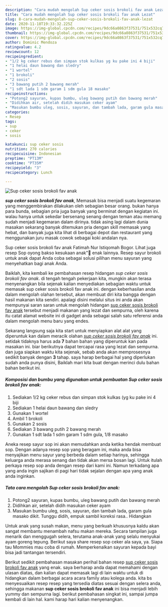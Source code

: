 ```yaml
---
description: "Cara mudah mengolah Sup ceker sosis brokoli fav anak Lezat"
title: "Cara mudah mengolah Sup ceker sosis brokoli fav anak Lezat"
slug: 8-cara-mudah-mengolah-sup-ceker-sosis-brokoli-fav-anak-lezat
date: 2020-11-18T19:33:32.225Z
image: https://img-global.cpcdn.com/recipes/9dc66a0863f37531/751x532cq70/sup-ceker-sosis-brokoli-fav-anak-foto-resep-utama.jpg
thumbnail: https://img-global.cpcdn.com/recipes/9dc66a0863f37531/751x532cq70/sup-ceker-sosis-brokoli-fav-anak-foto-resep-utama.jpg
cover: https://img-global.cpcdn.com/recipes/9dc66a0863f37531/751x532cq70/sup-ceker-sosis-brokoli-fav-anak-foto-resep-utama.jpg
author: Dominic Mendoza
ratingvalue: 4.2
reviewcount: 12
recipeingredient:
- "1/2 kg ceker rebus dan simpan stok kulkas yg ku pake ini 4 biji"
- "1 helai daun bawang dan sledry"
- "1 wortel"
- "1 brokoli"
- "2 sosis"
- "3 bawang putih 2 bawang merah"
- "1 sdt lada 1 sdm garam 1 sdm gula 18 masako"
recipeinstructions:
- "Potong2 sayuran, kupas bumbu, uleg bawang putih dan bawang merah"
- "Didihkan air, setelah didih masukan ceker ayam"
- "Masukan bumbu uleg, sosis, sayuran, dan tambah lada, garam gula masako dikit. Tunggu didih, empuk sambil koreksi rasa.. Hidangkan"
categories:
- Resep
tags:
- sup
- ceker
- sosis

katakunci: sup ceker sosis 
nutrition: 270 calories
recipecuisine: Indonesian
preptime: "PT13M"
cooktime: "PT35M"
recipeyield: "3"
recipecategory: Lunch

---
```



![Sup ceker sosis brokoli fav anak](https://img-global.cpcdn.com/recipes/9dc66a0863f37531/751x532cq70/sup-ceker-sosis-brokoli-fav-anak-foto-resep-utama.jpg)

<b><i>sup ceker sosis brokoli fav anak</i></b>, Memasak bisa menjadi suatu kegemaran yang menggembirakan dilakukan oleh sebagian besar orang. bukan hanya para bunda, sebagian pria juga banyak yang berminat dengan kegiatan ini. walau hanya untuk sekedar bersenang senang dengan teman atau memang sudah menjadi kegemaran dalam dirinya. tidak asing lagi dalam dunia masakan sekarang banyak ditemukan pria dengan skill memasak yang hebat, dan banyak juga kita lihat di berbagai depot dan restaurant yang menggunakan juru masak cowok sebagai koki andalan nya.

Sup ceker sosis brokoli fav anak Fatimah Nur Istiqomah Bogor. Lihat juga resep Sop oyong bakso kesukaan anak&#34;🥰 enak lainnya. Resep sayur brokoli untuk anak dapat Anda coba sebagai solusi pilihan menu sayuran yang menyehatkan bagi anak Anda.

Baiklah, kita kembali ke pembahasan resep hidangan <i>sup ceker sosis brokoli fav anak</i>. di tengah tengah pekerjaan kita, mungkin akan terasa menyenangkan bila sejenak kalian menyediakan sebagian waktu untuk memasak sup ceker sosis brokoli fav anak ini. dengan keberhasilan anda dalam mengolah olahan tersebut, akan membuat diri kita bangga dengan hasil makanan kita sendiri. apalagi disini melalui situs ini anda akan mempunyai saran saran untuk mengolah hidangan <u>sup ceker sosis brokoli fav anak</u> tersebut menjadi makanan yang lezat dan sempurna, oleh karena itu catat alamat website ini di gadget anda sebagai salah satu referensi anda dalam mengolah menu baru yang endes.


Sekarang langsung saja kita start untuk menyiapkan alat alat yang diperuntuk kan dalam meracik olahan <u><i>sup ceker sosis brokoli fav anak</i></u> ini. setidak tidaknya harus ada <b>7</b> bahan bahan yang diperuntuk kan pada masakan ini. biar berikutnya dapat tercapai rasa yang lezat dan sempurna. dan juga siapkan waktu kita sejenak, sebab anda akan memprosesnya sedikit banyak dengan <b>3</b> tahap. saya harap berbagai hal yang diperlukan sudah anda punya disini, Baiklah mari kita buat dengan merinci dulu bahan bahan berikut ini.

<!--inarticleads1-->

##### Komposisi dan bumbu yang digunakan untuk pembuatan Sup ceker sosis brokoli fav anak:

1. Sediakan 1/2 kg ceker rebus dan simpan stok kulkas (yg ku pake ini 4 biji
1. Sediakan 1 helai daun bawang dan sledry
1. Gunakan 1 wortel
1. Ambil 1 brokoli
1. Gunakan 2 sosis
1. Sediakan 3 bawang putih 2 bawang merah
1. Gunakan 1 sdt lada 1 sdm garam 1 sdm gula, 1/8 masako


Aneka resep sayur sop ini akan memudahkan anda ketika hendak membuat sop. Dengan adanya resep sop yang beragam ini, maka anda bisa menyajikan menu sayur yang berbeda dalam setiap harinya, sehingga keluarga anda merasa senang dan tidak akan mersa bosan lagi. Untuk itulah perkaya resep sop anda dengan resep dari kami ini. Namun terkadang apa yang anda ingin sajikan di pagi hari tidak sejalan dengan apa yang anak anda inginkan. 

<!--inarticleads2-->

##### Tata cara mengolah Sup ceker sosis brokoli fav anak:

1. Potong2 sayuran, kupas bumbu, uleg bawang putih dan bawang merah
1. Didihkan air, setelah didih masukan ceker ayam
1. Masukan bumbu uleg, sosis, sayuran, dan tambah lada, garam gula masako dikit. Tunggu didih, empuk sambil koreksi rasa.. Hidangkan


Untuk anak yang susah makan, menu yang berkuah khususnya kaldu akan sangat membantu menambah nafsu makan mereka. Secara tampilan juga menarik dan menggugah selera, terutama anak-anak yang selalu menyukai ayam goreng tepung. Berikut saya share resep sop ceker ala saya, ya. Siapa tau Mommies mau coba di rumah. Memperkenalkan sayuran kepada bayi bisa jadi tantangan tersendiri. 

Berikut sedikit pembahasan masakan perihal bahan resep <u>sup ceker sosis brokoli fav anak</u> yang enak. saya berharap anda dapat memahami dengan ulasan diatas, dan kalian dapat memasak lagi di lain waktu untuk di hidangkan dalam berbagai acara acara family atau kolega anda. kita bs menyesuaikan resep resep yang tersedia diatas sesuai dengan selera anda, sehingga makanan <b>sup ceker sosis brokoli fav anak</b> ini bisa menjadi lebih yummy dan sempurna lagi. berikut pembahasan singkat ini, sampai jumpa kembali di lain hal. kami harap hari kalian menyenangkan.
